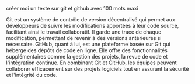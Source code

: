 créer moi un texte sur git et github avec 100 mots maxi

 Git est un système de contrôle de version décentralisé qui permet aux développeurs de suivre les modifications apportées à leur code source, facilitant ainsi le travail collaboratif. Il garde une trace de chaque modification, permettant de revenir à des versions antérieures si nécessaire. GitHub, quant à lui, est une plateforme basée sur Git qui héberge des dépôts de code en ligne. Elle offre des fonctionnalités supplémentaires comme la gestion des projets, la revue de code et l'intégration continue. En combinant Git et GitHub, les équipes peuvent collaborer efficacement sur des projets logiciels tout en assurant la sécurité et l'intégrité du code.